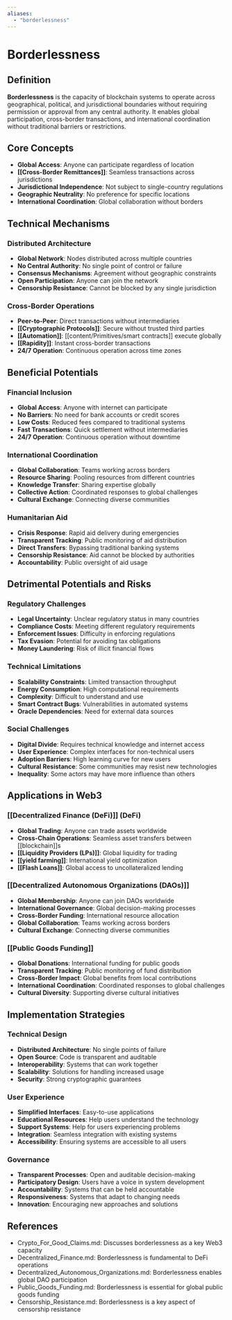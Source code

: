 ```yaml
---
aliases:
  - "borderlessness"
---
```


# Borderlessness

## Definition

**Borderlessness** is the capacity of blockchain systems to operate across geographical, political, and jurisdictional boundaries without requiring permission or approval from any central authority. It enables global participation, cross-border transactions, and international coordination without traditional barriers or restrictions.

## Core Concepts

- **Global Access**: Anyone can participate regardless of location
- **[[Cross-Border Remittances]]**: Seamless transactions across jurisdictions
- **Jurisdictional Independence**: Not subject to single-country regulations
- **Geographic Neutrality**: No preference for specific locations
- **International Coordination**: Global collaboration without borders

## Technical Mechanisms

### Distributed Architecture
- **Global Network**: Nodes distributed across multiple countries
- **No Central Authority**: No single point of control or failure
- **Consensus Mechanisms**: Agreement without geographic constraints
- **Open Participation**: Anyone can join the network
- **Censorship Resistance**: Cannot be blocked by any single jurisdiction

### Cross-Border Operations
- **Peer-to-Peer**: Direct transactions without intermediaries
- **[[Cryptographic Protocols]]**: Secure without trusted third parties
- **[[Automation]]**: [[content/Primitives/smart contracts]] execute globally
- **[[Rapidity]]**: Instant cross-border transactions
- **24/7 Operation**: Continuous operation across time zones

## Beneficial Potentials

### Financial Inclusion
- **Global Access**: Anyone with internet can participate
- **No Barriers**: No need for bank accounts or credit scores
- **Low Costs**: Reduced fees compared to traditional systems
- **Fast Transactions**: Quick settlement without intermediaries
- **24/7 Operation**: Continuous operation without downtime

### International Coordination
- **Global Collaboration**: Teams working across borders
- **Resource Sharing**: Pooling resources from different countries
- **Knowledge Transfer**: Sharing expertise globally
- **Collective Action**: Coordinated responses to global challenges
- **Cultural Exchange**: Connecting diverse communities

### Humanitarian Aid
- **Crisis Response**: Rapid aid delivery during emergencies
- **Transparent Tracking**: Public monitoring of aid distribution
- **Direct Transfers**: Bypassing traditional banking systems
- **Censorship Resistance**: Aid cannot be blocked by authorities
- **Accountability**: Public oversight of aid usage

## Detrimental Potentials and Risks

### Regulatory Challenges
- **Legal Uncertainty**: Unclear regulatory status in many countries
- **Compliance Costs**: Meeting different regulatory requirements
- **Enforcement Issues**: Difficulty in enforcing regulations
- **Tax Evasion**: Potential for avoiding tax obligations
- **Money Laundering**: Risk of illicit financial flows

### Technical Limitations
- **Scalability Constraints**: Limited transaction throughput
- **Energy Consumption**: High computational requirements
- **Complexity**: Difficult to understand and use
- **Smart Contract Bugs**: Vulnerabilities in automated systems
- **Oracle Dependencies**: Need for external data sources

### Social Challenges
- **Digital Divide**: Requires technical knowledge and internet access
- **User Experience**: Complex interfaces for non-technical users
- **Adoption Barriers**: High learning curve for new users
- **Cultural Resistance**: Some communities may resist new technologies
- **Inequality**: Some actors may have more influence than others

## Applications in Web3

### [[Decentralized Finance (DeFi)]] (DeFi)
- **Global Trading**: Anyone can trade assets worldwide
- **Cross-Chain Operations**: Seamless asset transfers between [[blockchain]]s
- **[[Liquidity Providers (LPs)]]**: Global liquidity for trading
- **[[yield farming]]**: International yield optimization
- **[[Flash Loans]]**: Global access to uncollateralized lending

### [[Decentralized Autonomous Organizations (DAOs)]]
- **Global Membership**: Anyone can join DAOs worldwide
- **International Governance**: Global decision-making processes
- **Cross-Border Funding**: International resource allocation
- **Global Collaboration**: Teams working across borders
- **Cultural Exchange**: Connecting diverse communities

### [[Public Goods Funding]]
- **Global Donations**: International funding for public goods
- **Transparent Tracking**: Public monitoring of fund distribution
- **Cross-Border Impact**: Global benefits from local contributions
- **International Coordination**: Coordinated responses to global challenges
- **Cultural Diversity**: Supporting diverse cultural initiatives

## Implementation Strategies

### Technical Design
- **Distributed Architecture**: No single points of failure
- **Open Source**: Code is transparent and auditable
- **Interoperability**: Systems that can work together
- **Scalability**: Solutions for handling increased usage
- **Security**: Strong cryptographic guarantees

### User Experience
- **Simplified Interfaces**: Easy-to-use applications
- **Educational Resources**: Help users understand the technology
- **Support Systems**: Help for users experiencing problems
- **Integration**: Seamless integration with existing systems
- **Accessibility**: Ensuring systems are accessible to all users

### Governance
- **Transparent Processes**: Open and auditable decision-making
- **Participatory Design**: Users have a voice in system development
- **Accountability**: Systems that can be held accountable
- **Responsiveness**: Systems that adapt to changing needs
- **Innovation**: Encouraging new approaches and solutions

## References
- Crypto_For_Good_Claims.md: Discusses borderlessness as a key Web3 capacity
- Decentralized_Finance.md: Borderlessness is fundamental to DeFi operations
- Decentralized_Autonomous_Organizations.md: Borderlessness enables global DAO participation
- Public_Goods_Funding.md: Borderlessness is essential for global public goods funding
- Censorship_Resistance.md: Borderlessness is a key aspect of censorship resistance
